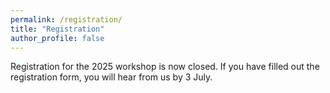 ```yaml
---
permalink: /registration/
title: "Registration"
author_profile: false
---
```



Registration for the 2025 workshop is now closed. If you have filled out the registration form, you will hear from us by 3 July.
    